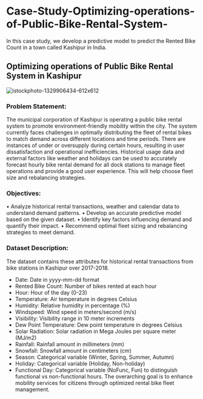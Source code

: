 # Case-Study-Optimizing-operations-of-Public-Bike-Rental-System-
In this case study, we develop a predictive model to predict the Rented Bike Count in a town called Kashipur in India.

## Optimizing operations of Public Bike Rental System in Kashipur ##

![istockphoto-1329906434-612x612](https://github.com/SamienRaahhat/Case-Study-Optimizing-operations-of-Public-Bike-Rental-System-/assets/145576062/9775cd66-b707-4684-80ed-7d788e31c5d8)


### Problem Statement: ###
The municipal corporation of Kashipur is operating a public bike rental system to promote environment-friendly mobility within the city. The system currently faces challenges in optimally distributing the fleet of rental bikes to match demand across different locations and time periods. There are instances of under or oversupply during certain hours, resulting in user dissatisfaction and operational inefficiencies.
Historical usage data and external factors like weather and holidays can be used to accurately forecast hourly bike rental demand for all dock stations to manage fleet operations and provide a good user experience. This will help choose fleet size and rebalancing strategies.


### Objectives:
•	Analyze historical rental transactions, weather and calendar data to understand demand patterns.
•	Develop an accurate predictive model based on the given dataset.
•	Identify key factors influencing demand and quantify their impact.
•	Recommend optimal fleet sizing and rebalancing strategies to meet demand.

### Dataset Description: ###
The dataset contains these attributes for historical rental transactions from bike stations in Kashipur over 2017-2018. 
- Date: Date in yyyy-mm-dd format
- Rented Bike Count: Number of bikes rented at each hour
- Hour: Hour of the day (0-23)
- Temperature: Air temperature in degrees Celsius
- Humidity: Relative humidity in percentage (%)
- Windspeed: Wind speed in meters/second (m/s)
- Visibility: Visibility range in 10 meter increments
- Dew Point Temperature: Dew point temperature in degrees Celsius
- Solar Radiation: Solar radiation in Mega Joules per square meter (MJ/m2)
- Rainfall: Rainfall amount in millimeters (mm)
- Snowfall: Snowfall amount in centimeters (cm)
- Season: Categorical variable (Winter, Spring, Summer, Autumn)
- Holiday: Categorical variable (Holiday, Non-holiday)
- Functional Day: Categorical variable (NoFunc, Fun) to distinguish functional vs non-functional hours.
The overarching goal is to enhance mobility services for citizens through optimized rental bike fleet management.

